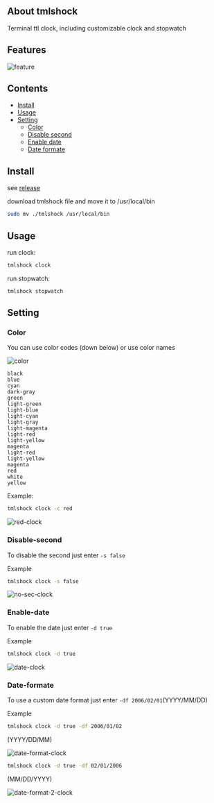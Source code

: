 ## About tmlshock
Terminal ttl clock, including customizable clock and stopwatch

## Features

![feature](https://github.com/MHNightCat/tmlshock/blob/main/img/feature.png)

## Contents
* [Install](#install)
* [Usage](#Usage)
* [Setting](#setting)
  * [Color](#color)
  * [Disable second](#disable-second)
  * [Enable date](#enable-date)
  * [Date formate](#date-formate)

## Install

see [release](https://github.com/MHNightCat/tmlshock/releases)

download tmlshock file and move it to /usr/local/bin

```sh
sudo mv ./tmlshock /usr/local/bin
```

## Usage
run clock:
```sh
tmlshock clock
```
run stopwatch:
```sh
tmlshock stopwatch
```

## Setting

### Color

You can use color codes (down below) or use color names

![color](https://github.com/MHNightCat/tmlshock/blob/main/img/color.png)

```
black
blue
cyan
dark-gray
green
light-green
light-blue
light-cyan
light-gray
light-magenta
light-red
light-yellow
magenta
light-red
light-yellow
magenta
red
white
yellow
```

Example:
```sh
tmlshock clock -c red
```
![red-clock](https://github.com/MHNightCat/tmlshock/blob/main/img/red-clock.png)

### Disable-second

To disable the second just enter `-s false`

Example
```sh
tmlshock clock -s false
```

![no-sec-clock](https://github.com/MHNightCat/tmlshock/blob/main/img/no-sec-clock.png)

### Enable-date

To enable the date just enter `-d true`

Example
```sh
tmlshock clock -d true
```

![date-clock](https://github.com/MHNightCat/tmlshock/blob/main/img/date-clock.png)

### Date-formate

To use a custom date format just enter `-df 2006/02/01`(YYYY/MM/DD)

Example
```sh
tmlshock clock -d true -df 2006/01/02 
```
(YYYY/DD/MM)

![date-format-clock](https://github.com/MHNightCat/tmlshock/blob/main/img/date-format-clock.png)

```sh
tmlshock clock -d true -df 02/01/2006
```
(MM/DD/YYYY)

![date-format-2-clock](https://github.com/MHNightCat/tmlshock/blob/main/img/date-format-2-clock.png)



